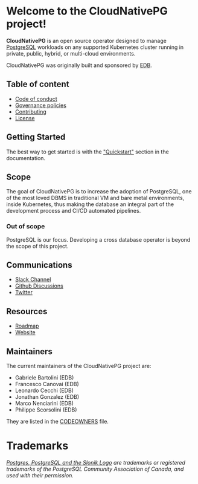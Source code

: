 # Welcome to the CloudNativePG project!

**CloudNativePG** is an open source operator designed to manage
[PostgreSQL](https://www.postgresql.org/) workloads on any supported Kubernetes
cluster running in private, public, hybrid, or multi-cloud environments.

CloudNativePG was originally built and sponsored by [EDB](https://www.enterprisedb.com).

## Table of content

- [Code of conduct](CODE_OF_CONDUCT.md)
- [Governance policies](GOVERNANCE.md)
- [Contributing](CONTRIBUTING.md)
- [License](LICENSE)

## Getting Started

The best way to get started is with the ["Quickstart"](docs/src/quickstart.md)
section in the documentation.

## Scope

The goal of CloudNativePG is to increase the adoption of PostgreSQL, one of the
most loved DBMS in traditional VM and bare metal environments, inside
Kubernetes, thus making the database an integral part of the development
process and CI/CD automated pipelines.

### Out of scope

PostgreSQL is our focus. Developing a cross database operator is beyond the
scope of this project.

## Communications

- [Slack Channel](https://cloudnativepg.slack.com)
- [Github Discussions](https://github.com/cloudnative-pg/cloudnative-pg/discussions)
- [Twitter](https://twitter.com/CloudNativePg)

## Resources

- [Roadmap](https://github.com/orgs/cloudnative-pg/projects/1)
- [Website](https://cloudnative-pg.io)

## Maintainers

The current maintainers of the CloudNativePG project are:

- Gabriele Bartolini (EDB)
- Francesco Canovai (EDB)
- Leonardo Cecchi (EDB)
- Jonathan Gonzalez (EDB)
- Marco Nenciarini (EDB)
- Philippe Scorsolini (EDB)

They are listed in the [CODEOWNERS](CODEOWNERS) file.

# Trademarks

*[Postgres, PostgreSQL and the Slonik Logo](https://www.postgresql.org/about/policies/trademarks/)
are trademarks or registered trademarks of the PostgreSQL Community Association
of Canada, and used with their permission.*
